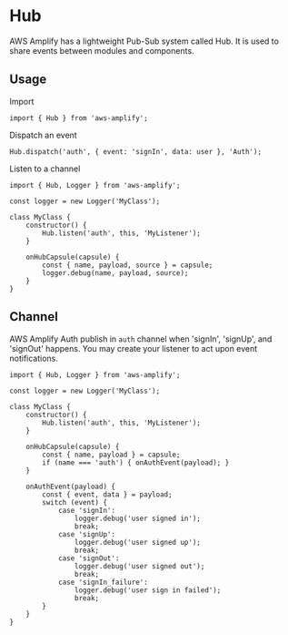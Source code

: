 # Hub

AWS Amplify has a lightweight Pub-Sub system called Hub. It is used to share events between modules and components.

## Usage

Import
```
import { Hub } from 'aws-amplify';
```

Dispatch an event
```
Hub.dispatch('auth', { event: 'signIn', data: user }, 'Auth');
```

Listen to a channel
```
import { Hub, Logger } from 'aws-amplify';

const logger = new Logger('MyClass');

class MyClass {
    constructor() {
        Hub.listen('auth', this, 'MyListener');
    }

    onHubCapsule(capsule) {
        const { name, payload, source } = capsule;
        logger.debug(name, payload, source);
    }
}
```

## Channel

AWS Amplify Auth publish in `auth` channel when 'signIn', 'signUp', and 'signOut' happens. You may create your listener to act upon event notifications.

```
import { Hub, Logger } from 'aws-amplify';

const logger = new Logger('MyClass');

class MyClass {
    constructor() {
        Hub.listen('auth', this, 'MyListener');
    }

    onHubCapsule(capsule) {
        const { name, payload } = capsule;
        if (name === 'auth') { onAuthEvent(payload); }
    }

    onAuthEvent(payload) {
        const { event, data } = payload;
        switch (event) {
            case 'signIn':
                logger.debug('user signed in');
                break;
            case 'signUp':
                logger.debug('user signed up');
                break;
            case 'signOut':
                logger.debug('user signed out');
                break;
            case 'signIn_failure':
                logger.debug('user sign in failed');
                break;
        }
    }
}
```
